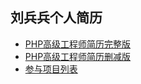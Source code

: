 ## 刘兵兵个人简历
+ [PHP高级工程师简历完整版](./PHP高级工程师简历完整版.md)
+ [PHP高级工程师简历删减版](./PHP高级工程师简历删减版.md)
+ [参与项目列表](./project.md)